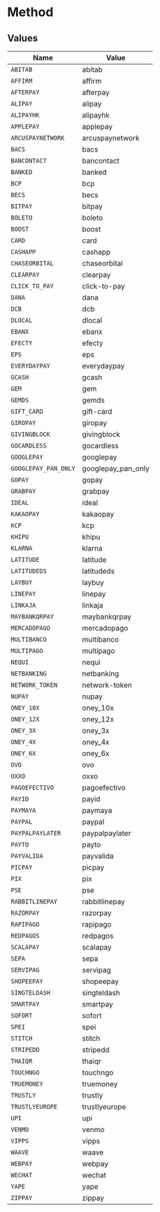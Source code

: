 # Method


## Values

| Name                 | Value                |
| -------------------- | -------------------- |
| `ABITAB`             | abitab               |
| `AFFIRM`             | affirm               |
| `AFTERPAY`           | afterpay             |
| `ALIPAY`             | alipay               |
| `ALIPAYHK`           | alipayhk             |
| `APPLEPAY`           | applepay             |
| `ARCUSPAYNETWORK`    | arcuspaynetwork      |
| `BACS`               | bacs                 |
| `BANCONTACT`         | bancontact           |
| `BANKED`             | banked               |
| `BCP`                | bcp                  |
| `BECS`               | becs                 |
| `BITPAY`             | bitpay               |
| `BOLETO`             | boleto               |
| `BOOST`              | boost                |
| `CARD`               | card                 |
| `CASHAPP`            | cashapp              |
| `CHASEORBITAL`       | chaseorbital         |
| `CLEARPAY`           | clearpay             |
| `CLICK_TO_PAY`       | click-to-pay         |
| `DANA`               | dana                 |
| `DCB`                | dcb                  |
| `DLOCAL`             | dlocal               |
| `EBANX`              | ebanx                |
| `EFECTY`             | efecty               |
| `EPS`                | eps                  |
| `EVERYDAYPAY`        | everydaypay          |
| `GCASH`              | gcash                |
| `GEM`                | gem                  |
| `GEMDS`              | gemds                |
| `GIFT_CARD`          | gift-card            |
| `GIROPAY`            | giropay              |
| `GIVINGBLOCK`        | givingblock          |
| `GOCARDLESS`         | gocardless           |
| `GOOGLEPAY`          | googlepay            |
| `GOOGLEPAY_PAN_ONLY` | googlepay_pan_only   |
| `GOPAY`              | gopay                |
| `GRABPAY`            | grabpay              |
| `IDEAL`              | ideal                |
| `KAKAOPAY`           | kakaopay             |
| `KCP`                | kcp                  |
| `KHIPU`              | khipu                |
| `KLARNA`             | klarna               |
| `LATITUDE`           | latitude             |
| `LATITUDEDS`         | latitudeds           |
| `LAYBUY`             | laybuy               |
| `LINEPAY`            | linepay              |
| `LINKAJA`            | linkaja              |
| `MAYBANKQRPAY`       | maybankqrpay         |
| `MERCADOPAGO`        | mercadopago          |
| `MULTIBANCO`         | multibanco           |
| `MULTIPAGO`          | multipago            |
| `NEQUI`              | nequi                |
| `NETBANKING`         | netbanking           |
| `NETWORK_TOKEN`      | network-token        |
| `NUPAY`              | nupay                |
| `ONEY_10X`           | oney_10x             |
| `ONEY_12X`           | oney_12x             |
| `ONEY_3X`            | oney_3x              |
| `ONEY_4X`            | oney_4x              |
| `ONEY_6X`            | oney_6x              |
| `OVO`                | ovo                  |
| `OXXO`               | oxxo                 |
| `PAGOEFECTIVO`       | pagoefectivo         |
| `PAYID`              | payid                |
| `PAYMAYA`            | paymaya              |
| `PAYPAL`             | paypal               |
| `PAYPALPAYLATER`     | paypalpaylater       |
| `PAYTO`              | payto                |
| `PAYVALIDA`          | payvalida            |
| `PICPAY`             | picpay               |
| `PIX`                | pix                  |
| `PSE`                | pse                  |
| `RABBITLINEPAY`      | rabbitlinepay        |
| `RAZORPAY`           | razorpay             |
| `RAPIPAGO`           | rapipago             |
| `REDPAGOS`           | redpagos             |
| `SCALAPAY`           | scalapay             |
| `SEPA`               | sepa                 |
| `SERVIPAG`           | servipag             |
| `SHOPEEPAY`          | shopeepay            |
| `SINGTELDASH`        | singteldash          |
| `SMARTPAY`           | smartpay             |
| `SOFORT`             | sofort               |
| `SPEI`               | spei                 |
| `STITCH`             | stitch               |
| `STRIPEDD`           | stripedd             |
| `THAIQR`             | thaiqr               |
| `TOUCHNGO`           | touchngo             |
| `TRUEMONEY`          | truemoney            |
| `TRUSTLY`            | trustly              |
| `TRUSTLYEUROPE`      | trustlyeurope        |
| `UPI`                | upi                  |
| `VENMO`              | venmo                |
| `VIPPS`              | vipps                |
| `WAAVE`              | waave                |
| `WEBPAY`             | webpay               |
| `WECHAT`             | wechat               |
| `YAPE`               | yape                 |
| `ZIPPAY`             | zippay               |